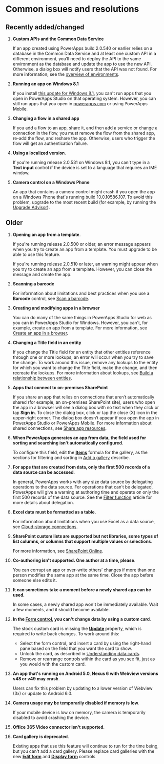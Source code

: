 <properties
	pageTitle="Common issues and resolutions | Microsoft PowerApps"
	description="Read about PowerApps issues and resolutions"
	services=""
	suite="powerapps"
	documentationCenter="na"
	authors="AFTOwen"
	manager="anneta"
	editor=""
	tags=""/>

<tags
   ms.service="powerapps"
   ms.devlang="na"
   ms.topic="article"
   ms.tgt_pltfrm="na"
   ms.workload="na"
   ms.date="10/22/2016"
   ms.author="anneta"/>

# Common issues and resolutions #

## Recently added/changed ##
1.	**Custom APIs and the Common Data Service**

	If an app created using PowerApps build 2.0.540 or earlier relies on a database in the Common Data Service and at least one custom API in a different environment, you’ll need to deploy the API to the same environment as the database and update the app to use the new API. Otherwise, a dialog box will notify users that the API was not found. For more information, see the [overview of environments](environments-overview.md).

1. **Running an app on Windows 8.1**

	If you install [this update for Windows 8.1](https://technet.microsoft.com/library/security/ms16-118), you can't run apps that you open in PowerApps Studio on that operating system. However, you can still run apps that you open in  [powerapps.com](https://web.powerapps.com) or using PowerApps Mobile.

1. **Changing a flow in a shared app**

	If you add a flow to an app, share it, and then add a service or change a connection in the flow, you must remove the flow from the shared app, re-add the flow, and reshare the app. Otherwise, users who trigger the flow will get an authentication failure.

1. **Using a localized version**.

	If you're running release 2.0.531 on Windows 8.1, you can't type in a **Text input** control if the device is set to a language that requires an IME window.

1. **Camera control on a Windows Phone**

	An app that contains a camera control might crash if you open the app on a Windows Phone that's running build 10.0.10586.107. To avoid this problem, upgrade to the most recent build (for example, by running the [Upgrade Advisor](https://www.microsoft.com/store/p/upgrade-advisor/9nblggh0f5g4)).

## Older ##
1. **Opening an app from a template**.

	If you're running release 2.0.500 or older, an error message appears when you try to create an app from a template. You must upgrade to be able to use this feature.

	If you're running release 2.0.510 or later, an warning might appear when you try to create an app from a template. However, you can close the message and create the app.

1. **Scanning a barcode**

	For information about limitations and best practices when you use a **Barcode** control, see [Scan a barcode](scan-barcode.md).

1. **Creating and modifying apps in a browser**

	You can do many of the same things in PowerApps Studio for web as you can in PowerApps Studio for Windows. However, you can't, for example, create an app from a template. For more information, see [Create an app in a browser](create-app-browser.md).

1. **Changing a Title field in an entity**

	If you change the Title field for an entity that other entities reference through one or more lookups, an error will occur when you try to save the change. To work around this issue, remove any lookups to the entity for which you want to change the Title field, make the change, and then recreate the lookups. For more information about lookups, see [Build a relationship between entities](data-platform-entity-lookup.md).

1. **Apps that connect to on-premises SharePoint**

	If you share an app that relies on connections that aren’t automatically shared (for example, an on-premises SharePoint site), users who open the app in a browser will see a dialog box with no text when they click or tap **Sign in**. To close the dialog box, click or tap the close (X) icon in the upper-right corner. The dialog box doesn’t appear if you open the app in PowerApps Studio or PowerApps Mobile. For more information about shared connections, see [Share app resources](share-app-resources.md).

1.  **When PowerApps generates an app from data, the field used for sorting and searching isn't automatically configured**.

	To configure this field, edit the **[Items](controls/properties-core.md)** formula for the gallery, as the sections for filtering and sorting in [Add a gallery](add-gallery.md) describe.

1. **For apps that are created from data, only the first 500 records of a data source can be accessed**.

	In general, PowerApps works with any size data source by delegating operations to the data source. For operations that can't be delegated, PowerApps will give a warning at authoring time and operate on only the first 500 records of the data source.  See the [Filter function](functions/function-filter-lookup.md) article for more details about delegation.  

1. **Excel data must be formatted as a table**.

	For information about limitations when you use Excel as a data source, see [Cloud-storage connections](cloud-storage-blob-connections.md#known-limitations).

1. **SharePoint custom lists are supported but not libraries, some types of list columns, or columns that support multiple values or selections**.

	For more information, see [SharePoint Online](connection-sharepoint-online.md#known-issues).

1. **Co-authoring isn't supported. One author at a time, please**.

	You can corrupt an app or over-write others’ changes if more than one person modifies the same app at the same time. Close the app before someone else edits it.

1. **It can sometimes take a moment before a newly shared app can be used**.

	In some cases, a newly shared app won't be immediately available. Wait a few moments, and it should become available.

1. **In the [Form control](controls/control-form-detail.md), you can't change data by using a custom card**.

	The stock custom card is missing the **[Update](controls/control-card.md)** property, which is required to write back changes. To work around this:
	- Select the form control, and insert a card by using the right-hand pane based on the field that you want the card to show.  
	- Unlock the card, as described in [Understanding data cards](working-with-cards.md#unlock-a-card).
	- Remove or rearrange controls within the card as you see fit, just as you would with the custom card.   

1. **An app that's running on Android 5.0, Nexus 6 with Webview versions v48 or v49 may crash**.

	Users can fix this problem by updating to a lower version of Webview (3x) or update to Android 6.0.

1. **Camera usage may be temporarily disabled if memory is low**.

	If your mobile device is low on memory, the camera is temporarily disabled to avoid crashing the device.

1. **Office 365 Video connector isn't supported**.

1. **Card gallery is deprecated**.

	Existing apps that use this feature will continue to run for the time being, but you can't add a card gallery. Please replace card galleries with the new **[Edit form](controls/control-form-detail.md)** and **[Display form](controls/control-form-detail.md)** controls.
